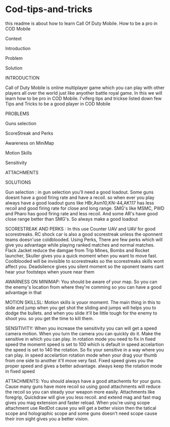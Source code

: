 # Cod-tips-and-tricks
this readme is about how to learn Call Of Duty Mobile. How to be a pro in COD Mobile

Context

Introduction

Problem

Solution
 
INTRODUCTION
  
  
  Call of Duty Mobile is online multiplayer game which you can play with other players all over the world just like anyother battle royal game. In this we will learn how to be pro in COD Mobile. I'viferg tips and trickse listed down few Tips and Tricks to be a good player in COD Mobile
  
  PROBLEMS
  
  
  Guns selection
  
  
  ScoreStreak and Perks 
  
  
  Awareness on MiniMap
  
  
  Motion Skills
  
  
  Sensitivity
  
  ATTACHMENTS
  
  
  
SOLUTIONS


Gun selection : in gun selection you'll need a good loadout. Some guns doesnt have a good firing rate and have a recoil. so when ever you play always have a good loadout guns like HBr,Asm10,KN-44,AK117 has less recoil and good firing rate for close and long range. SMG's like MSMC, PWD and Pharo has good firing rate and less recoil. And some AR's have good close range better than SMG's. So always make a good loadout



SCORESTREAK AND PERKS : In this use Counter UAV and UAV for good scorestreaks. RC shock car is also a good scorestreak unless the oponnent teams doesn'use coldblooded. Using Perks, There are few perks which will give you advantage while playing ranked matches and normal matches. Flack Jacket reduce the damgae from Trip Mines, Bombs and Rocket launcher, Skuller gives you a quick moment when you want to move fast. Coolblooded will be invisible to scorestreaks so the scorestreaks skills wont affect you. Deadsilence gives you silent moment so the oponent teams cant hear your footsteps when youre near them


AWARNESS ON MINIMAP: You should be aware of your map. So you can the enemy's location from where they're comming so you can have a good advantage in that


MOTION SKILLSL: Motion skills is youor momemt. The main thing in this to slide and jump when you get shot the sliding and jumps will helps you to dodge the bullets. and when you slide it'll be little tough for the enemy to shoot you. so you get the time to kill them. 


SENSITIVITY: When you increase the sensitivity you can will get a speed camera motion. When you turn the camera you can quickly do it. Make the sensitive in which you can play. In rotation mode you need to fix in fixed speed the momemt speed is set to 100 which is default in speed accelartion the speed is set to 140 the rotation. So fix your sensitive in a way where you can play. 
in speed accelartion rotation mode when your drag your thumb from one side to another it'll move very fast. Fixed speed gives you the proper speed and gives a better advantage. always keep the rotation mode in fixed speed

ATTACHMENTS: You should always have a good attachemts for your guns. Cause many guns have more recoil so using good attachments will reduce the recoil so you can steady your weapon more easily. Attachments like foregrip, Quickdraw will give you less recoil. and extend mag and fast mag gives you mag extension and faster reload. When you're using scope attachment use RedDot cause you will get a better vision then the tatical scope and holographic scope and some guns doesn't need scope cause their iron sight gives you a better vision.






